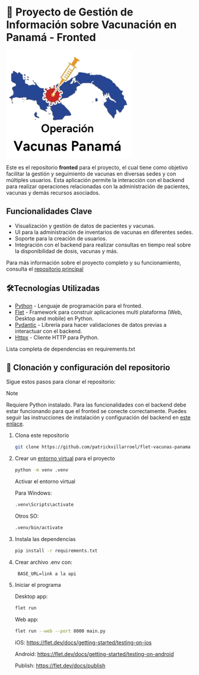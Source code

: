 # :syringe: Proyecto de Gestión de Información sobre Vacunación en Panamá - Fronted

![Imagen logo del proyecto](https://github.com/Kingg22/api-vacunas-panama/blob/main/src/main/resources/images/icon.png)

Este es el repositorio **fronted** para el proyecto, el cual tiene como objetivo facilitar la gestión y seguimiento de 
vacunas en diversas sedes y con múltiples usuarios. Esta aplicación permite la interacción con el backend para realizar operaciones relacionadas con la administración de
pacientes, vacunas y demás recursos asociados.

## Funcionalidades Clave
- Visualización y gestión de datos de pacientes y vacunas.
- UI para la administración de inventarios de vacunas en diferentes sedes.
- Soporte para la creación de usuarios.
- Integración con el backend para realizar consultas en tiempo real sobre la disponibilidad de dosis, vacunas y más.

Para más información sobre el proyecto completo y su funcionamiento, consulta el [repositorio principal](https://github.com/Kingg22/api-vacunas-panama)

## :hammer_and_wrench:Tecnologías Utilizadas
- [Python](https://www.python.org/) - Lenguaje de programación para el fronted.
- [Flet](https://flet.dev/) - Framework para construir aplicaciones multi plataforma (Web, Desktop and mobile) en Python.
- [Pydantic](https://docs.pydantic.dev/latest/) - Librería para hacer validaciones de datos previas a interactuar con el backend.
- [Httpx](https://www.python-httpx.org/) - Cliente HTTP para Python.

Lista completa de dependencias en requirements.txt

## :wrench: Clonación y configuración del repositorio
Sigue estos pasos para clonar el repositorio:
> [!NOTE]
> Requiere Python instalado. Para las funcionalidades con el backend debe estar funcionando
> para que el fronted se conecte correctamente. Puedes seguir las instrucciones de instalación y configuración del backend en [este enlace](https://github.com/Kingg22/api-vacunas-panama?tab=readme-ov-file#wrench-clonaci%C3%B3n-y-configuraci%C3%B3n-del-repositorio).

1. Clona este repositorio
    ```bash
    git clone https://github.com/patrickvillarroel/flet-vacunas-panama
    ```
2. Crear un [entorno virtual](https://packaging.python.org/en/latest/guides/installing-using-pip-and-virtual-environments/) para el proyecto
    ```bash
   python -m venv .venv
    ```
   Activar el entorno virtual
   
   Para Windows:
   ```bash
   .venv\Scripts\activate
    ```
   Otros SO:
   ```bash
   .venv/bin/activate
    ```
3. Instala las dependencias
    ```bash
    pip install -r requirements.txt
    ```
4. Crear archivo .env con:
   ```dotenv
    BASE_URL=link a la api
   ```
5. Iniciar el programa

   Desktop app:
   ```bash
   flet run
   ```
   Web app:
   ```bash
   flet run --web --port 8000 main.py
   ```
   iOS: https://flet.dev/docs/getting-started/testing-on-ios

   Android: https://flet.dev/docs/getting-started/testing-on-android

   Publish: https://flet.dev/docs/publish